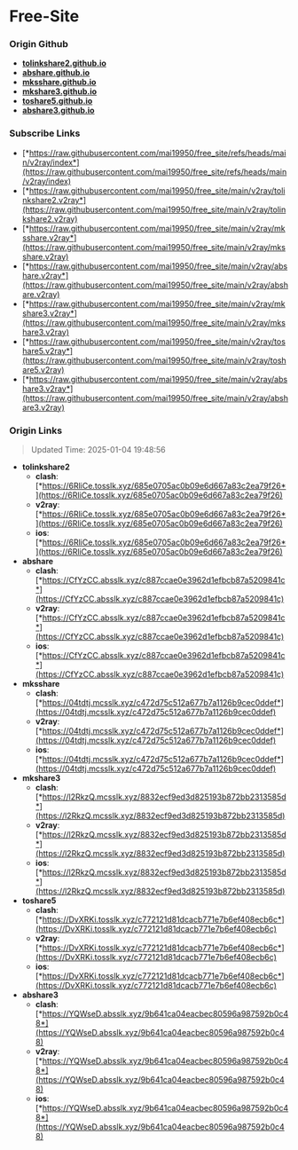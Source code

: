 # Free-Site

### Origin Github

- [**tolinkshare2.github.io**](https://github.com/tolinkshare2/tolinkshare2.github.io)
- [**abshare.github.io**](https://github.com/abshare/abshare.github.io)
- [**mksshare.github.io**](https://github.com/mksshare/mksshare.github.io)
- [**mkshare3.github.io**](https://github.com/mkshare3/mkshare3.github.io)
- [**toshare5.github.io**](https://github.com/toshare5/toshare5.github.io)
- [**abshare3.github.io**](https://github.com/abshare3/abshare3.github.io)

### Subscribe Links

- [*https://raw.githubusercontent.com/mai19950/free_site/refs/heads/main/v2ray/index*](https://raw.githubusercontent.com/mai19950/free_site/refs/heads/main/v2ray/index)
- [*https://raw.githubusercontent.com/mai19950/free_site/main/v2ray/tolinkshare2.v2ray*](https://raw.githubusercontent.com/mai19950/free_site/main/v2ray/tolinkshare2.v2ray)
- [*https://raw.githubusercontent.com/mai19950/free_site/main/v2ray/mksshare.v2ray*](https://raw.githubusercontent.com/mai19950/free_site/main/v2ray/mksshare.v2ray)
- [*https://raw.githubusercontent.com/mai19950/free_site/main/v2ray/abshare.v2ray*](https://raw.githubusercontent.com/mai19950/free_site/main/v2ray/abshare.v2ray)
- [*https://raw.githubusercontent.com/mai19950/free_site/main/v2ray/mkshare3.v2ray*](https://raw.githubusercontent.com/mai19950/free_site/main/v2ray/mkshare3.v2ray)
- [*https://raw.githubusercontent.com/mai19950/free_site/main/v2ray/toshare5.v2ray*](https://raw.githubusercontent.com/mai19950/free_site/main/v2ray/toshare5.v2ray)
- [*https://raw.githubusercontent.com/mai19950/free_site/main/v2ray/abshare3.v2ray*](https://raw.githubusercontent.com/mai19950/free_site/main/v2ray/abshare3.v2ray)

### Origin Links

> Updated Time: 2025-01-04 19:48:56

- **tolinkshare2**
  - **clash**: [*https://6RliCe.tosslk.xyz/685e0705ac0b09e6d667a83c2ea79f26*](https://6RliCe.tosslk.xyz/685e0705ac0b09e6d667a83c2ea79f26)
  - **v2ray**: [*https://6RliCe.tosslk.xyz/685e0705ac0b09e6d667a83c2ea79f26*](https://6RliCe.tosslk.xyz/685e0705ac0b09e6d667a83c2ea79f26)
  - **ios**: [*https://6RliCe.tosslk.xyz/685e0705ac0b09e6d667a83c2ea79f26*](https://6RliCe.tosslk.xyz/685e0705ac0b09e6d667a83c2ea79f26)
- **abshare**
  - **clash**: [*https://CfYzCC.absslk.xyz/c887ccae0e3962d1efbcb87a5209841c*](https://CfYzCC.absslk.xyz/c887ccae0e3962d1efbcb87a5209841c)
  - **v2ray**: [*https://CfYzCC.absslk.xyz/c887ccae0e3962d1efbcb87a5209841c*](https://CfYzCC.absslk.xyz/c887ccae0e3962d1efbcb87a5209841c)
  - **ios**: [*https://CfYzCC.absslk.xyz/c887ccae0e3962d1efbcb87a5209841c*](https://CfYzCC.absslk.xyz/c887ccae0e3962d1efbcb87a5209841c)
- **mksshare**
  - **clash**: [*https://04tdtj.mcsslk.xyz/c472d75c512a677b7a1126b9cec0ddef*](https://04tdtj.mcsslk.xyz/c472d75c512a677b7a1126b9cec0ddef)
  - **v2ray**: [*https://04tdtj.mcsslk.xyz/c472d75c512a677b7a1126b9cec0ddef*](https://04tdtj.mcsslk.xyz/c472d75c512a677b7a1126b9cec0ddef)
  - **ios**: [*https://04tdtj.mcsslk.xyz/c472d75c512a677b7a1126b9cec0ddef*](https://04tdtj.mcsslk.xyz/c472d75c512a677b7a1126b9cec0ddef)
- **mkshare3**
  - **clash**: [*https://l2RkzQ.mcsslk.xyz/8832ecf9ed3d825193b872bb2313585d*](https://l2RkzQ.mcsslk.xyz/8832ecf9ed3d825193b872bb2313585d)
  - **v2ray**: [*https://l2RkzQ.mcsslk.xyz/8832ecf9ed3d825193b872bb2313585d*](https://l2RkzQ.mcsslk.xyz/8832ecf9ed3d825193b872bb2313585d)
  - **ios**: [*https://l2RkzQ.mcsslk.xyz/8832ecf9ed3d825193b872bb2313585d*](https://l2RkzQ.mcsslk.xyz/8832ecf9ed3d825193b872bb2313585d)
- **toshare5**
  - **clash**: [*https://DvXRKi.tosslk.xyz/c772121d81dcacb771e7b6ef408ecb6c*](https://DvXRKi.tosslk.xyz/c772121d81dcacb771e7b6ef408ecb6c)
  - **v2ray**: [*https://DvXRKi.tosslk.xyz/c772121d81dcacb771e7b6ef408ecb6c*](https://DvXRKi.tosslk.xyz/c772121d81dcacb771e7b6ef408ecb6c)
  - **ios**: [*https://DvXRKi.tosslk.xyz/c772121d81dcacb771e7b6ef408ecb6c*](https://DvXRKi.tosslk.xyz/c772121d81dcacb771e7b6ef408ecb6c)
- **abshare3**
  - **clash**: [*https://YQWseD.absslk.xyz/9b641ca04eacbec80596a987592b0c48*](https://YQWseD.absslk.xyz/9b641ca04eacbec80596a987592b0c48)
  - **v2ray**: [*https://YQWseD.absslk.xyz/9b641ca04eacbec80596a987592b0c48*](https://YQWseD.absslk.xyz/9b641ca04eacbec80596a987592b0c48)
  - **ios**: [*https://YQWseD.absslk.xyz/9b641ca04eacbec80596a987592b0c48*](https://YQWseD.absslk.xyz/9b641ca04eacbec80596a987592b0c48)
